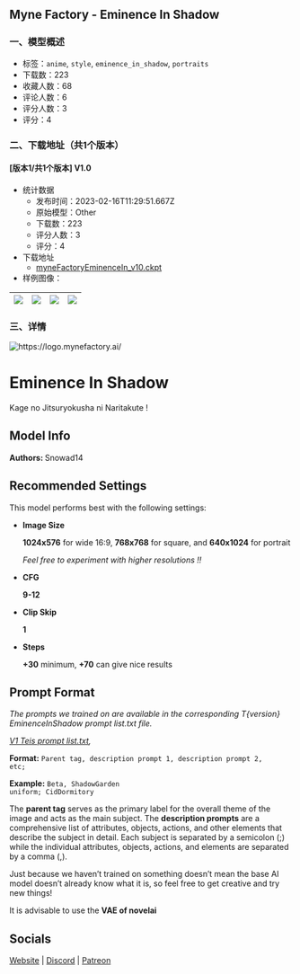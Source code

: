 ## Myne Factory - Eminence In Shadow
### 一、模型概述

- 标签：`anime`, `style`, `eminence_in_shadow`, `portraits`
- 下载数：223
- 收藏人数：68
- 评论人数：6
- 评分人数：3
- 评分：4

### 二、下载地址（共1个版本）

#### [版本1/共1个版本] V1.0

- 统计数据
  - 发布时间：2023-02-16T11:29:51.667Z
  - 原始模型：Other
  - 下载数：223
  - 评分人数：3
  - 评分：4
- 下载地址
  - [myneFactoryEminenceIn_v10.ckpt](https://civitai.com/api/download/models/10861)
- 样例图像：

| <img src="https://image.civitai.com/xG1nkqKTMzGDvpLrqFT7WA/025b5f20-c9a2-4123-e696-7c65e5a9a100/width=450/104983.jpeg" /> | <img src="https://image.civitai.com/xG1nkqKTMzGDvpLrqFT7WA/2738943c-13eb-48bb-51ea-5a70e1fe2c00/width=450/104986.jpeg" /> | <img src="https://image.civitai.com/xG1nkqKTMzGDvpLrqFT7WA/1857f4cd-0134-41e3-ec2f-b2ba4a97a500/width=450/104985.jpeg" /> | <img src="https://image.civitai.com/xG1nkqKTMzGDvpLrqFT7WA/d2953ad6-7fd5-4024-a662-bba12a235300/width=450/104984.jpeg" /> |
| ---- | ---- | ---- | ---- |


### 三、详情
<img src="https://logo.mynefactory.ai/" alt="https://logo.mynefactory.ai/" /><h1>Eminence In Shadow</h1><p>Kage no Jitsuryokusha ni Naritakute !</p><p></p><h2><strong>Model Info</strong></h2><p><strong>Authors: </strong>Snowad14</p><p></p><h2><strong>Recommended Settings</strong></h2><p>This model performs best with the following settings:</p><ul><li><p><strong>Image Size</strong></p><p><strong>1024x576</strong> for wide 16:9, <strong>768x768</strong> for square, and <strong>640x1024</strong> for portrait</p><p><em>Feel free to experiment with higher resolutions !!</em></p></li><li><p><strong>CFG</strong></p><p><strong>9-12</strong></p></li><li><p><strong>Clip Skip</strong></p><p><strong>1</strong></p></li><li><p><strong>Steps</strong></p><p><strong>+30</strong> minimum, <strong>+70</strong> can give nice results</p></li></ul><p></p><h2><strong>Prompt Format</strong></h2><p><em>The prompts we trained on are available in the corresponding T{version} EminenceInShadow prompt list.txt file.</em></p><p><a target="_blank" rel="ugc" href="https://huggingface.co/MyneFactory/MF-EminenceInShadow/raw/main/V1%20Teis%20prompt%20list.txt"><em>V1 Teis prompt list.txt</em></a><em>,</em></p><p><strong>Format:</strong> <code>Parent tag, description prompt 1, description prompt 2, etc;</code></p><p><strong>Example:</strong> <code>Beta, ShadowGarden uniform; CidDormitory</code></p><p>The <strong>parent tag</strong> serves as the primary label for the overall theme of the image and acts as the main subject. The <strong>description prompts</strong> are a comprehensive list of attributes, objects, actions, and other elements that describe the subject in detail. Each subject is separated by a semicolon (;) while the individual attributes, objects, actions, and elements are separated by a comma (,).</p><p>Just because we haven’t trained on something doesn’t mean the base AI model doesn’t already know what it is, so feel free to get creative and try new things!</p><p>It is advisable to use the <strong>VAE of novelai</strong></p><h2><strong>Socials</strong></h2><p><a target="_blank" rel="ugc" href="https://mynefactory.ai">Website</a> | <a target="_blank" rel="ugc" href="https://discord.gg/GdJBzaTSCF">Discord</a> | <a target="_blank" rel="ugc" href="https://www.patreon.com/user?u=36154428">Patreon</a></p>